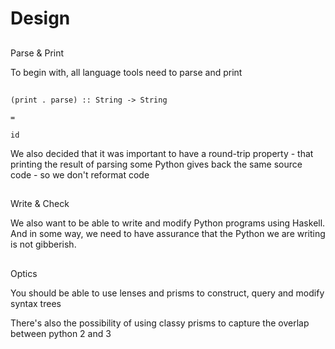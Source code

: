 # Design

##

Parse & Print

<div class="notes">
To begin with, all language tools need to parse and print
</div>

##

`(print . parse) :: String -> String`

`=`

`id`

<div class="notes">
We also decided that it was important to have a round-trip property - that printing the
result of parsing some Python gives back the same source code - so we don't reformat code
</div>

##

Write & Check 

<div class="notes">
We also want to be able to write and modify Python programs using Haskell. And in some way,
we need to have assurance that the Python we are writing is not gibberish.
</div>

##

Optics

<div class="notes">
You should be able to use lenses and prisms to construct, query and modify syntax trees

There's also the possibility of using classy prisms to capture the overlap between python
2 and 3
</div>

